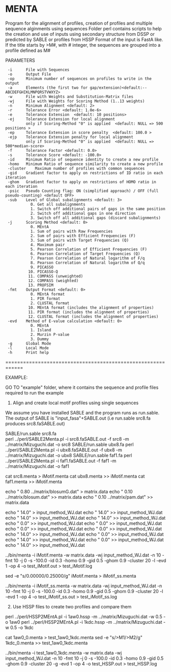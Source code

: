 # MENTA

Program for the alignment of profiles, creation of profiles and multiple sequence alginments using sequences
Folder perl contains scripts to help the creation and use of inputs using secondary structure from DSSP or predicted by SABLE
or profiles from HSSP
Format of the input is FastA like. If the title starts by >M#, with # integer, the sequences are grouped into a profile defined as M#

PARAMETERS
    
	 -i 	 File with Sequences      
	 -o 	 Output File     
	 -op	 Minimum number of sequences on profiles to write in the output     
	 -a 	 Elements (the first two for gap/extension)<default:--ABCDEFGHIKLMNPQRSTVWXYZ>      
	 -w 	 File with Weights and Substitution-Matrix files      
	 -wj	 File with Weights for Scoring Method (1..13 weights)     
	 -n 	 Minimum Alignment <default: 2>     
	 -r 	 Tolerance Error <default: 1.0e-6>     
	 -e 	 Tolerance Extension  <default: 10 positions>     
	 -ej	 Tolerance Extension for local alignment     
	    	 only if Scoring-Method "0" is applied  <default: NULL => 500 positions >     
	 -ep	 Tolerance Extension in score penalty  <default: 100.0 >     
	 -ejp	 Tolerance Extension penalty for local alignment     
	    	 only if Scoring-Method "0" is applied  <default: NULL => 500*median-score>     
	 -f 	 Tolerance Factor <default: 0.0>     
	 -s 	 Tolerance Score <default: -100.0>     
	 -id	 Minimum Ratio of sequence identity to create a new profile     
	 -homo	 Minimum Ratio of sequence similarity to create a new profile     
	 -cluster	 Maximum number of profiles with common sequences     
	 -gid	 Gradient factor to apply on restrictions of ID ratio in each iteration    
	 -ghom	 Gradient factor to apply on restrictions of HOMO ratio in each iteration    
	 -psic	 Pseudo Counting flag: ON (simplified approach) / OFF (full pseudo-counting) <default OFF>     
	 -sub	 Level of Global subalignments <default: 3>     
	    	   0. Get all subalignments      
	    	   1. Switch off additional pairs of gaps in the same position     
	    	   2. Switch off additional gaps in one direction     
	    	   3. Switch off all additional gaps (discard subalignments)     
	 -j 	 Scoring Method <default: 0>     
	    	   0. MEntA     
	    	   1. Sum of pairs with Raw Frequencies     
	    	   2. Sum of pairs with Efficient Frequencies (F)      
	    	   3. Sum of pairs with Target Frequencies (Q)      
	    	   4. Maximum pair      
	    	   5. Pearson Correlation of Efficient Frequencies (F)     
	    	   6. Pearson Correlation of Target Frequencies (Q)     
	    	   7. Pearson Correlation of Natural logarithm of F/q     
	    	   8. Pearson Correlation of Natural logarithm of Q/q     
	    	   9. PICASSO     
	    	  10. PICASSO-Q     
	    	  11. COMPASS (unweighted)     
	    	  12. COMPASS (weighted)     
	    	  13. PROFSIM      
	 -fmt 	 Output Format <default: 0>     
	    	   0. MEntA format     
	    	   1. PIR format       
	    	   2. CLUSTAL format      
	    	  10. MEntA format (includes the alignment of properties)     
	    	  11. PIR format (includes the alignment of properties)     
	    	  12. CLUSTAL format (includes the alignment of properties)     
	 -evd 	 Method of E-value calculation <default: 0>     
	    	   0. MEntA      
	    	   1. Island     
	    	   2. Murzin P-value     
	    	   3. Dummy     
	 -g 	 Global Mode      
	 -l 	 Local Mode      
	 -h 	 Print help 

============================================================

EXAMPLE:

GO TO "example" folder, where it contains the sequence and profile files required to run the example

1) Align and create local motif profiles using single sequences

We assume you have installed SABLE and the program runs as run.sable.
The output of SABLE is "input_fasa"+SABLE.out (i.e run.sable src8.fa produces src8.faSABLE.out)

SABLE/run.sable src8.fa  
perl ../perl/SABLE2Menta.pl -i src8.faSABLE.out -f src8 -m ../matrix/Mizuguchi.dat  -o src8
SABLE/run.sable ubx8.fa
perl ../perl/SABLE2Menta.pl -i ubx8.faSABLE.out -f ubx8 -m ../matrix/Mizuguchi.dat  -o ubx8
SABLE/run.sable faf1.fa
perl ../perl/SABLE2Menta.pl -i faf1.faSABLE.out -f faf1 -m ../matrix/Mizuguchi.dat  -o faf1

cat src8.menta > iMotif.menta
cat ubx8.menta >> iMotif.menta
cat faf1.menta >> iMotif.menta

echo " 0.80          ../matrix/blosumG.dat" > matrix.data
echo " 0.10          ../matrix/blosum.dat" >> matrix.data
echo " 0.10          ../matrix/pam.dat"    >> matrix.data

echo " 14.0" > input_method_WJ.dat
echo " 14.0" >> input_method_WJ.dat
echo " 14.0" >> input_method_WJ.dat
echo " 14.0" >> input_method_WJ.dat
echo "  0.0" >> input_method_WJ.dat
echo "  0.0" >> input_method_WJ.dat
echo "  0.0" >> input_method_WJ.dat
echo "  0.0" >> input_method_WJ.dat
echo " 14.0" >> input_method_WJ.dat
echo "  0.0" >> input_method_WJ.dat
echo " 14.0" >> input_method_WJ.dat
echo "  0.0" >> input_method_WJ.dat
echo " 14.0" >> input_method_WJ.dat


../bin/menta -i iMotif.menta -w matrix.data -wj input_method_WJ.dat -n 10  -fmt 10 -j 0 -s -100.0 -id 0.3 -homo 0.9 -gid 0.5 -ghom 0.9 -cluster 20 -l -evd 1 -op 4  -o test_iMotif.out > test_iMotif.log

sed -e "s/0.00000/0.25000/g" iMotif.menta > iMotif_ss.menta

../bin/menta -i iMotif_ss.menta -w matrix.data -wj input_method_WJ.dat -n 10  -fmt 10 -j 0 -s -100.0 -id 0.3 -homo 0.9 -gid 0.5 -ghom 0.9 -cluster 20 -l -evd 1 -op 4  -o test_iMotif_ss.out > test_iMotif_ss.log



2) Use HSSP files to create two profiles and compare them

perl ../perl/HSSP2MEntA.pl -i 1aw0.hssp -m ../matrix/Mizuguchi.dat -w 0.5 -o 1aw0
perl ../perl/HSSP2MEntA.pl -i 1kdc.hssp -m ../matrix/Mizuguchi.dat -w 0.5 -o 1kdc

cat 1aw0_0.menta > test_1aw0_1kdc.menta
sed -e "s/>M1/>M2/g" 1kdc_0.menta >> test_1aw0_1kdc.menta

../bin/menta -i test_1aw0_1kdc.menta  -w matrix.data -wj input_method_WJ.dat -n 10  -fmt 10 -j 0 -s -100.0 -id 0.3 -homo 0.9 -gid 0.5 -ghom 0.9 -cluster 20 -g -evd 1 -op 4  -o test_HSSP.out >  test_HSSP.log


